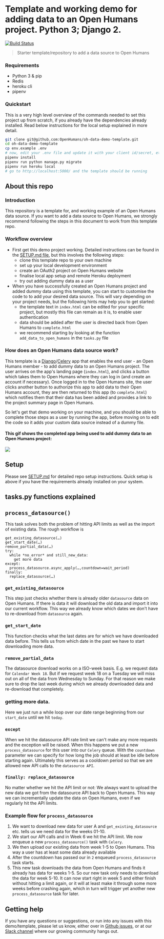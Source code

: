 # Template and working demo for adding data to an Open Humans project. Python 3; Django 2.

[![Build Status](https://travis-ci.org/OpenHumans/oh-data-demo-template.svg?branch=master)](https://travis-ci.org/OpenHumans/oh-data-demo-template)

> Starter template/repository to add a data source to Open Humans

### Requirements

- Python 3 & pip
- Redis
- heroku cli
- pipenv

### Quickstart

This is a very high level overview of the commands needed to set this project up from scratch, if you already have the dependencies already installed. Read below instructions for the local setup explained in more detail.

```sh
git clone git@github.com:OpenHumans/oh-data-demo-template.git
cd oh-data-demo-template
cp env.example .env
# now, edit your .env file and update it with your client id/secret, etc
pipenv install
pipenv run python manage.py migrate
pipenv run heroku local
# go to http://localhost:5000/ and the template should be running
```

## About this repo

### Introduction

This repository is a template for, and working example of an Open Humans data source. If you want to add a data source to Open Humans, we strongly recommend following the steps in this document to work from this template repo.

### Workflow overview

- First get this demo project working. Detailed instructions can be found in the [SETUP.md file](SETUP.md), but this involves the following steps:
  - clone this template repo to your own machine
  - set up your local development environment
  - create an OAuth2 project on Open Humans website
  - finalise local app setup and remote Heroku deployment
  - try out adding dummy data as a user
- When you have successfully created an Open Humans project and added dummy data using this template, you can start to customise the code to to add your desired data source. This will vary depending on your project needs, but the following hints may help you to get started:
  - the template text in `index.html` can be edited for your specific project, but mostly this file can remain as it is, to enable user authentication
  - data should be added after the user is directed back from Open Humans to `complete.html`
  - we recommend starting by looking at the function `add_data_to_open_humans` in the `tasks.py` file


### How does an Open Humans data source work?

This template is a [Django](https://www.djangoproject.com/)/[Celery](http://www.celeryproject.org/) app that enables the end user - an Open Humans member - to add dummy data to an Open Humans project. The user arrives on the app's landing page (`index.html`), and clicks a button which takes them to Open Humans where they can log in (and create an account if necessary). Once logged in to the Open Humans site, the user clicks another button to authorize this app to add data to their Open Humans account, they are then returned to this app (to `complete.html`) which notifies them that their data has been added and provides a link to the project summary page in Open Humans.

So let's get that demo working on your machine, and you should be able to complete those steps as a user by running the app, before moving on to edit the code so it adds your custom data source instead of a dummy file.

#### This gif shows the completed app being used to add dummy data to an Open Humans project:

![](https://cl.ly/0s2i2J3i191d/demo-gif.gif)

## Setup

Please see [SETUP.md](SETUP.md) for detailed repo setup instructions. Quick setup is above if you have the requirements already installed on your system.

## tasks.py functions explained

## `process_datasource()`
This task solves both the problem of hitting API limits as well as the import of existing data.
The rough workflow is

```
get_existing_datasource(…)
get_start_date(…)
remove_partial_data(…)
try:
  while *no_error* and still_new_data:
    get more data
except:
  process_datasource.async_apply(…,countdown=wait_period)
finally:
  replace_datasource(…)
```

### `get_existing_datasource`
This step just checks whether there is already older `datasource` data on Open Humans. If there is data
it will download the old data and import it into our current workflow. This way we already know which dates we don't have to re-download from `datasource` again.

### `get_start_date`
This function checks what the last dates are for which we have downloaded data before. This tells us from which date in the past we have to start downloading more data.

### `remove_partial_data`
The datasource download works on a ISO-week basis. E.g. we request data for `Calendar Week 18`. But if we request week 18 on a Tuesday we will miss out on all of the data from Wednesday to Sunday. For that reason we make sure to drop the last week during which we already downloaded data and re-download that completely.

### getting more data.
Here we just run a while loop over our date range beginning from our `start_date` until we hit `today`.

### `except`
When we hit the datasource API rate limit we can't make any more requests and the exception will be raised. When this happens we put a new `process_datasource` for this user into our `Celery` queue. With the `countdown` parameter we can specify for how long the job should at least be idle before starting again. Ultimately this serves as a cooldown period so that we are allowed new API calls to the `datasource API`.

### `finally: replace_datasource`
No matter whether we hit the API limit or not: We always want to upload the new data we got from the datasource API back to Open Humans. This way we can incrementally update the data on Open Humans, even if we regularly hit the API limits.

### Example flow for `process_datasource`
1. We want to download new data for user A and `get_existing_datasource` etc. tells us we need data for the weeks 01-10.
2. We start our API calls and in Week 6 we hit the API limit. We now enqueue a new `process_datasource()` task with `Celery`.
3. We then upload our existing data from week 1-5 to Open Humans. This way a user has at least some data already available
4. After the countdown has passed our in `2` enqueued `process_datasource` task starts.
5. This new task downloads the data from Open Humans and finds it already has data for weeks 1-5. So our new task only needs to download the data for week 5-10. It can now start right in week 5 and either finish without hitting a limit again, or it will at least make it through some more weeks before crashing again, which in turn will trigger yet another new `process_datasource` task for later.

## Getting help

If you have any questions or suggestions, or run into any issues with this demo/template, please let us know, either over in [Github issues](http://github.com/OpenHumans/oh-data-source-template/issues), or at our [Slack channel](http://slackin.openhumans.org) where our growing community hangs out.